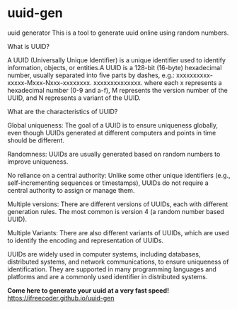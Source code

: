 # uuid-gen
uuid generator
This is a tool to generate uuid online using random numbers.

What is UUID?

A UUID (Universally Unique Identifier) is a unique identifier used to identify information, objects, or entities.A UUID is a 128-bit (16-byte) hexadecimal number, usually separated into five parts by dashes, e.g.: xxxxxxxxxx-xxxxx-Mxxx-Nxxx-xxxxxxxx. xxxxxxxxxxxxxx. where each x represents a hexadecimal number (0-9 and a-f), M represents the version number of the UUID, and N represents a variant of the UUID.

What are the characteristics of UUID?

Global uniqueness: The goal of a UUID is to ensure uniqueness globally, even though UUIDs generated at different computers and points in time should be different.

Randomness: UUIDs are usually generated based on random numbers to improve uniqueness.

No reliance on a central authority: Unlike some other unique identifiers (e.g., self-incrementing sequences or timestamps), UUIDs do not require a central authority to assign or manage them.

Multiple versions: There are different versions of UUIDs, each with different generation rules. The most common is version 4 (a random number based UUID).

Multiple Variants: There are also different variants of UUIDs, which are used to identify the encoding and representation of UUIDs.

UUIDs are widely used in computer systems, including databases, distributed systems, and network communications, to ensure uniqueness of identification. They are supported in many programming languages and platforms and are a commonly used identifier in distributed systems.

**Come here to generate your uuid at a very fast speed!**  https://ifreecoder.github.io/uuid-gen
